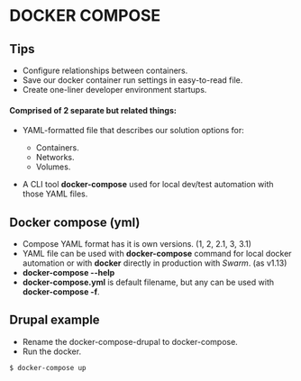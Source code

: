# DOCKER COMPOSE
## Tips

- Configure relationships between containers.
- Save our docker container run settings in easy-to-read file.
- Create one-liner developer environment startups.

#### Comprised of 2 separate but related things:

- YAML-formatted file that describes our solution options for:
	- Containers.
	- Networks.
	- Volumes.

- A CLI tool **docker-compose** used for local dev/test automation with those YAML files.

## Docker compose (yml)

- Compose YAML format has it is own versions. (1, 2, 2.1, 3, 3.1)
- YAML file can be used with **docker-compose** command for local docker automation or with **docker** directly in production with *Swarm*. (as v1.13)
- **docker-compose --help** 
- **docker-compose.yml** is default filename, but any can be used with **docker-compose -f**.

## Drupal example

- Rename the docker-compose-drupal to docker-compose.
- Run the docker.

```sh
$ docker-compose up
```